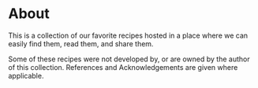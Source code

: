 # About

This is a collection of our favorite recipes hosted in a place where we can easily find them, read them, and share them.

Some of these recipes were not developed by, or are owned by the author of this collection. References and Acknowledgements are given where applicable.
